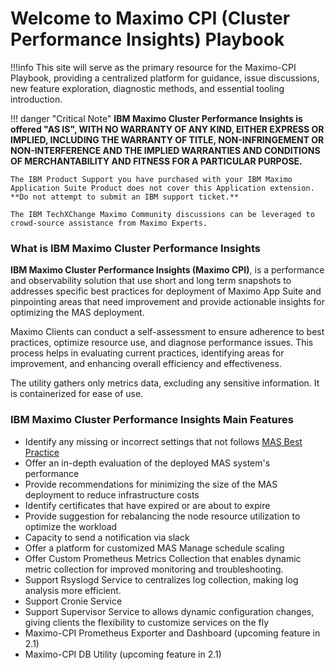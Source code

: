 # Welcome to Maximo CPI (Cluster Performance Insights) Playbook

!!!info
    This site will serve as the primary resource for the Maximo-CPI Playbook, providing a centralized platform for guidance, issue discussions, new feature exploration, diagnostic methods, and essential tooling introduction.


!!! danger "Critical Note"
    **IBM Maximo Cluster Performance Insights is offered "AS IS", WITH NO WARRANTY OF ANY KIND, EITHER EXPRESS OR IMPLIED, INCLUDING THE WARRANTY OF TITLE, NON-INFRINGEMENT OR NON-INTERFERENCE AND THE IMPLIED WARRANTIES AND CONDITIONS OF MERCHANTABILITY AND FITNESS FOR A PARTICULAR PURPOSE.**

    The IBM Product Support you have purchased with your IBM Maximo Application Suite Product does not cover this Application extension. **Do not attempt to submit an IBM support ticket.**

    The IBM TechXChange Maximo Community discussions can be leveraged to crowd-source assistance from Maximo Experts.



### What is IBM Maximo Cluster Performance Insights

**IBM Maximo Cluster Performance Insights (Maximo CPI)**, is a performance and observability solution that use short and long term snapshots to addresses specific best practices for deployment of Maximo App Suite and pinpointing areas that need improvement and provide actionable insights for optimizing the MAS deployment. 

Maximo Clients can conduct a self-assessment to ensure adherence to best practices, optimize resource use, and diagnose performance issues. This process helps in evaluating current practices, identifying areas for improvement, and enhancing overall efficiency and effectiveness.

The utility gathers only metrics data, excluding any sensitive information. It is containerized for ease of use.

### IBM Maximo Cluster Performance Insights Main Features

- Identify any missing or incorrect settings that not follows [MAS Best Practice](https://ibm-mas.github.io/mas-performance/mas/ocp/bestpractice/)
- Offer an in-depth evaluation of the deployed MAS system's performance
- Provide recommendations for minimizing the size of the MAS deployment to reduce infrastructure costs
- Identify certificates that have expired or are about to expire
- Provide suggestion for rebalancing the node resource utilization to optimize the workload
- Capacity to send a notification via slack
- Offer a platform for customized MAS Manage schedule scaling
- Offer Custom Prometheus Metrics Collection that enables dynamic metric collection for improved monitoring and troubleshooting.
- Support Rsyslogd Service to centralizes log collection, making log analysis more efficient.
- Support Cronie Service
- Support Supervisor Service to allows dynamic configuration changes, giving clients the flexibility to customize services on the fly
- Maximo-CPI Prometheus Exporter and Dashboard (upcoming feature in 2.1)
- Maximo-CPI DB Utility (upcoming feature in 2.1)


